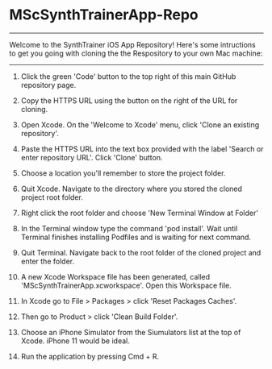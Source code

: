 # MScSynthTrainerApp-Repo

--------------------------------------------------------------------------------------------------------------------------------------------------

Welcome to the SynthTrainer iOS App Repository! Here's some intructions to get you going with cloning the the Respository to your own Mac machine:

--------------------------------------------------------------------------------------------------------------------------------------------------


1. Click the green 'Code' button to the top right of this main GitHub repository page.

2. Copy the HTTPS URL using the button on the right of the URL for cloning.

3. Open Xcode. On the 'Welcome to Xcode' menu, click 'Clone an existing repository'.

4. Paste the HTTPS URL into the text box provided with the label 'Search or enter repository URL'. Click 'Clone' button.

5. Choose a location you'll remember to store the project folder.

5. Quit Xcode. Navigate to the directory where you stored the cloned project root folder.

6. Right click the root folder and choose 'New Terminal Window at Folder'

7. In the Terminal window type the command 'pod install'. Wait until Terminal finishes installing Podfiles and is waiting for next command.

8. Quit Terminal. Navigate back to the root folder of the cloned project and enter the folder.

9. A new Xcode Workspace file has been generated, called 'MScSynthTrainerApp.xcworkspace'. Open this Workspace file.

10. In Xcode go to File > Packages > click 'Reset Packages Caches'.

11. Then go to Product > click 'Clean Build Folder'.

12. Choose an iPhone Simulator from the Siumulators list at the top of Xcode. iPhone 11 would be ideal.

13. Run the application by pressing Cmd + R.



